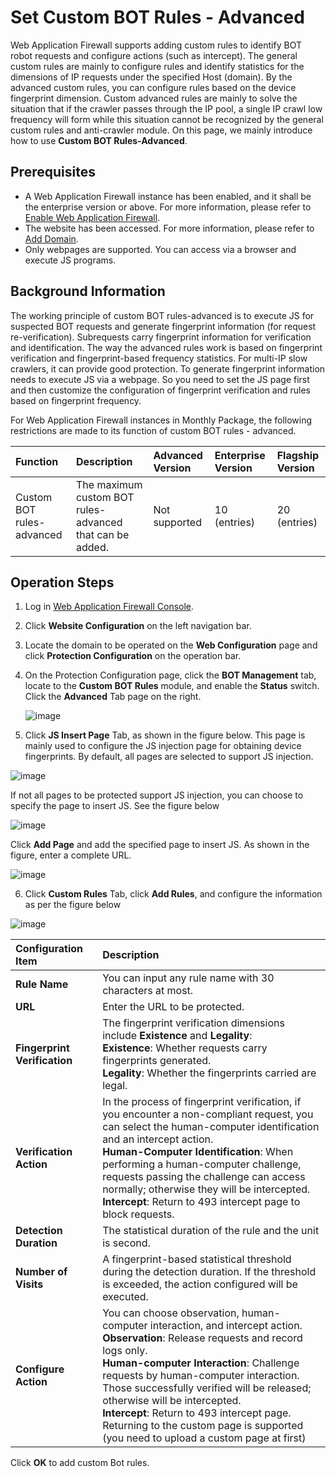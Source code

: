 # Set Custom BOT Rules - Advanced

Web Application Firewall supports adding custom rules to identify BOT robot requests and configure actions (such as intercept). The general custom rules are mainly to configure rules and identify statistics for the dimensions of IP requests under the specified Host (domain). By the advanced custom rules, you can configure rules based on the device fingerprint dimension. Custom advanced rules are mainly to solve the situation that if the crawler passes through the IP pool, a single IP crawl low frequency will form while this situation cannot be recognized by the general custom rules and anti-crawler module. On this page, we mainly introduce how to use **Custom BOT Rules-Advanced**.

## Prerequisites

- A Web Application Firewall instance has been enabled, and it shall be the enterprise version or above. For more information, please refer to [Enable Web Application Firewall](https://docs.jdcloud.com/en/web-application-firewall/purchase-process).
- The website has been accessed. For more information, please refer to [Add Domain](https://docs.jdcloud.com/en/web-application-firewall/step-1).
- Only webpages are supported. You can access via a browser and execute JS programs.

## Background Information

The working principle of custom BOT rules-advanced is to execute JS for suspected BOT requests and generate fingerprint information (for request re-verification). Subrequests carry fingerprint information for verification and identification. The way the advanced rules work is based on fingerprint verification and fingerprint-based frequency statistics. For multi-IP slow crawlers, it can provide good protection. To generate fingerprint information needs to execute JS via a webpage. So you need to set the JS page first and then customize the configuration of fingerprint verification and rules based on fingerprint frequency.

For Web Application Firewall instances in Monthly Package, the following restrictions are made to its function of custom BOT rules - advanced.

| Function               | Description                                     | Advanced Version | Enterprise Version   | Flagship Version   |
| :----------------- | :--------------------------------------- | :----- | :------- | :------- |
| Custom BOT rules-advanced | The maximum custom BOT rules-advanced that can be added.  | Not supported | 10 (entries) | 20 (entries) |

## Operation Steps

1. Log in [Web Application Firewall Console](https://cloudwaf-console.jdcloud.com/overview/business).

2. Click **Website Configuration** on the left navigation bar.

3. Locate the domain to be operated on the **Web Configuration** page and click **Protection Configuration** on the operation bar.

4. On the Protection Configuration page, click the **BOT Management** tab, locate to the **Custom BOT Rules** module, and enable the **Status** switch. Click the **Advanced** Tab page on the right.

   ![image](../../../../../image/WAF/protect-configure/36.Bot-Senior.png)

5. Click **JS Insert Page** Tab, as shown in the figure below. This page is mainly used to configure the JS injection page for obtaining device fingerprints. By default, all pages are selected to support JS injection.

![image](../../../../../image/WAF/protect-configure/38.Bot-Senior-JS.png)

If not all pages to be protected support JS injection, you can choose to specify the page to insert JS. See the figure below

![image](../../../../../image/WAF/protect-configure/39.Bot-Senior-JS-Add.png)

Click **Add Page** and add the specified page to insert JS. As shown in the figure, enter a complete URL.

![image](../../../../../image/WAF/protect-configure/40.Bot-Senior-JS-Add-Page.png)

6. Click **Custom Rules** Tab, click **Add Rules**, and configure the information as per the figure below

![image](../../../../../image/WAF/protect-configure/37.Bot-Senior-Add-Rule.png)

| Configuration Item       | Description                                                         |
| :----------- | :----------------------------------------------------------- |
| **Rule Name** | You can input any rule name with 30 characters at most.                           |
| **URL**      | Enter the URL to be protected.                                            |
| **Fingerprint Verification** | The fingerprint verification dimensions include **Existence** and **Legality**:<br />**Existence**: Whether requests carry fingerprints generated. <br />**Legality**: Whether the fingerprints carried are legal. |
| **Verification Action** | In the process of fingerprint verification, if you encounter a non-compliant request, you can select the human-computer identification and an intercept action. <br />**Human-Computer Identification**: When performing a human-computer challenge, requests passing the challenge can access normally; otherwise they will be intercepted. <br />**Intercept**: Return to 493 intercept page to block requests. |
| **Detection Duration** | The statistical duration of the rule and the unit is second.                                   |
| **Number of Visits** | A fingerprint-based statistical threshold during the detection duration. If the threshold is exceeded, the action configured will be executed.   |
| **Configure Action** | You can choose observation, human-computer interaction, and intercept action. <br />**Observation**: Release requests and record logs only. <br />**Human-computer Interaction**: Challenge requests by human-computer interaction. Those successfully verified will be released; otherwise will be intercepted. <br />**Intercept**: Return to 493 intercept page. Returning to the custom page is supported (you need to upload a custom page at first) |

Click **OK** to add custom Bot rules.